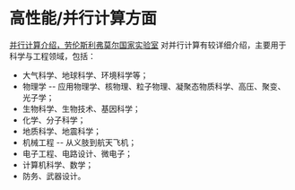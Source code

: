 # 高性能/并行计算方面

[并行计算介绍，劳伦斯利弗莫尔国家实验室](https://hpc.llnl.gov/documentation/tutorials/introduction-parallel-computing-tutorial) 对并行计算有较详细介绍，主要用于科学与工程领域，包括：

- 大气科学、地球科学、环境科学等；
- 物理学 -- 应用物理学、核物理、粒子物理、凝聚态物质科学、高压、聚变、光子学；
- 生物科学、生物技术、基因科学；
- 化学、分子科学；
- 地质科学、地震科学；
- 机械工程 -- 从义肢到航天飞机；
- 电子工程、电路设计、微电子；
- 计算机科学、数学；
- 防务、武器设计。


